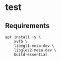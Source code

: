 # test

## Requirements

```shell
apt install -y \
    xvfb \
    libegl1-mesa-dev \
    libgles2-mesa-dev \
    build-essential
```
